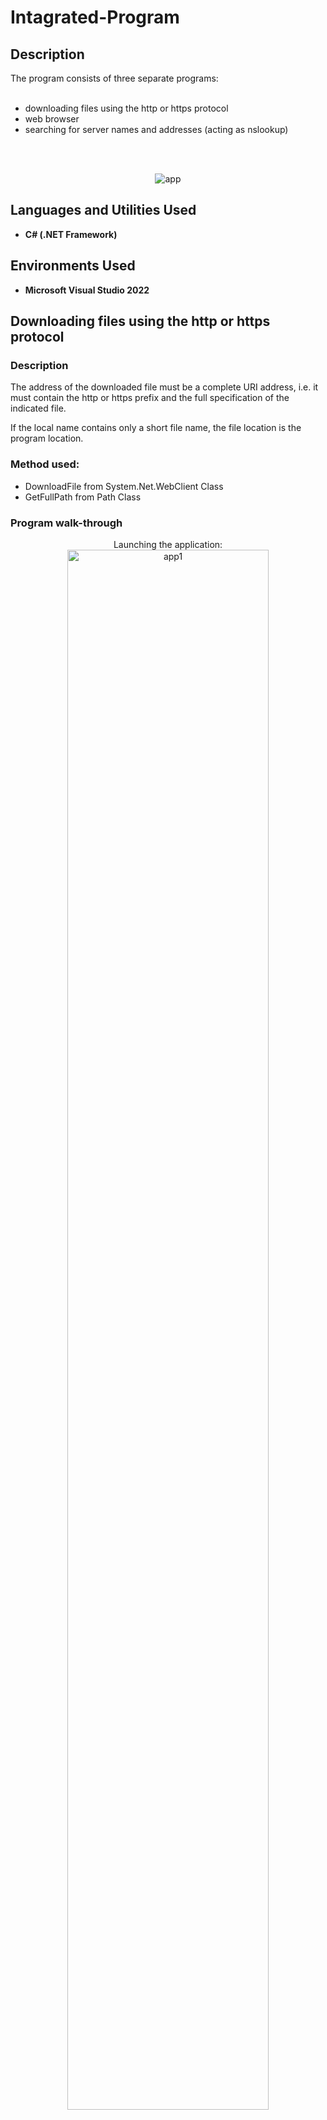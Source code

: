 # Intagrated-Program
<h2>Description</h2>
The program consists of three separate programs: <br><br>
<ul>
  <li>downloading files using the http or https protocol</li>
  <li>web browser</li>
  <li>searching for server names and addresses (acting as nslookup)</li>
</ul>
</br></br>
<p align="center">
  <img src="https://i.imgur.com/byCmJnb.png" alt="app" >
</p>

<h2>Languages and Utilities Used</h2>

- <b>C# (.NET Framework)</b>

<h2>Environments Used</h2>

- <b>Microsoft Visual Studio 2022</b>

## Downloading files using the http or https protocol
### Description
<p>
  The address of the downloaded file must be a complete URI address, i.e. it must contain the http or https prefix and the full specification of the indicated file.
</p>
<p>
  If the local name contains only a short file name, the file location is the program location.
</p>
<h3>Method used: </h3>
<ul>
  <li>DownloadFile from System.Net.WebClient Class</li>
  <li>GetFullPath from Path Class</li>
</ul>
<h3>Program walk-through</h3>
<p align="center">
Launching the application: <br/>
<img src="https://i.imgur.com/Muingly.png" width="80%" alt ="app1"/>
<br />
<br />
<p align="center">
Provide the photo's address and local name: <br/>
<img src="https://i.imgur.com/eenVlKE.png" width="80%" alt ="app1_2"/>
<br />
<br />
<p align="center">
By providing a short file name - it is saved in the program location: <br/>
<img src="https://i.imgur.com/uw3A8vU.png" width="80%" alt ="app1_3"/>
<br />
<br />
